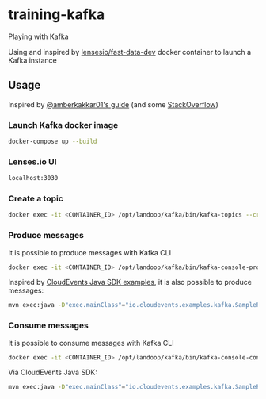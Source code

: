 # training-kafka

Playing with Kafka

Using and inspired by [lensesio/fast-data-dev](https://github.com/lensesio/fast-data-dev?tab=readme-ov-file) docker container to launch a Kafka instance

## Usage

Inspired by [@amberkakkar01's guide](https://medium.com/@amberkakkar01/getting-started-with-apache-kafka-on-docker-a-step-by-step-guide-48e71e241cf2) (and some [StackOverflow](https://medium.com/@amberkakkar01/getting-started-with-apache-kafka-on-docker-a-step-by-step-guide-48e71e241cf2))

### Launch Kafka docker image
```bash
docker-compose up --build
```

### Lenses.io UI
```bash
localhost:3030
```

### Create a topic
```bash
docker exec -it <CONTAINER_ID> /opt/landoop/kafka/bin/kafka-topics --create --replication-factor 1 --partitions 1 --topic <TOPIC> --bootstrap-server localhost:9092
```

### Produce messages
 
It is possible to produce messages with Kafka CLI

```bash
docker exec -it <CONTAINER_ID> /opt/landoop/kafka/bin/kafka-console-producer --broker-list localhost:9092 --topic <TOPIC>
```

Inspired by [CloudEvents Java SDK examples](https://github.com/cloudevents/sdk-java/tree/main/examples/kafka), it is also possible to produce messages:

```bash
mvn exec:java -D"exec.mainClass"="io.cloudevents.examples.kafka.SampleProducer" -D"exec.args"="localhost:9092 <TOPIC>"
```

### Consume messages

It is possible to consume messages with Kafka CLI

```bash
docker exec -it <CONTAINER_ID> /opt/landoop/kafka/bin/kafka-console-consumer --bootstrap-server localhost:9092 --topic <TOPIC> --from-beginning
```

Via CloudEvents Java SDK:

```bash
mvn exec:java -D"exec.mainClass"="io.cloudevents.examples.kafka.SampleProducer" -D"exec.args"="localhost:9092 <TOPIC>"
```